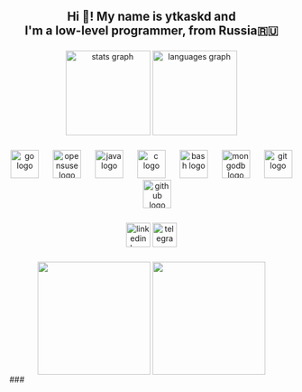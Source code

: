 <h2 align="center">Hi 👋! My name is ytkaskd and <br>I'm a low-level programmer, from Russia🇷🇺</h2>

###


<div align="center">
  <img src="https://github-readme-stats.vercel.app/api?username=ytkaskd&hide_title=false&hide_rank=false&show_icons=true&include_all_commits=true&count_private=true&disable_animations=false&theme=dracula&locale=en&hide_border=false" height="150" alt="stats graph"  />
  <img src="https://github-readme-stats.vercel.app/api/top-langs?username=ytkaskd&locale=en&hide_title=false&layout=compact&card_width=320&langs_count=5&theme=dracula&hide_border=false" height="150" alt="languages graph"  />
</div>

###

<div align="center">
  <img src="https://cdn.jsdelivr.net/gh/devicons/devicon/icons/go/go-original.svg" height="50" alt="go logo"  />
  <img width="17" />
  <img src="https://cdn.jsdelivr.net/gh/devicons/devicon/icons/opensuse/opensuse-original.svg" height="50" alt="opensuse logo"  />
  <img width="17" />
  <img src="https://cdn.jsdelivr.net/gh/devicons/devicon/icons/java/java-original.svg" height="50" alt="java logo"  />
  <img width="17" />
  <img src="https://cdn.jsdelivr.net/gh/devicons/devicon/icons/c/c-original.svg" height="50" alt="c logo"  />
  <img width="17" />
  <img src="https://cdn.jsdelivr.net/gh/devicons/devicon/icons/bash/bash-original.svg" height="50" alt="bash logo"  />
  <img width="17" />
  <img src="https://cdn.jsdelivr.net/gh/devicons/devicon/icons/mongodb/mongodb-original.svg" height="50" alt="mongodb logo"  />
  <img width="17" />
  <img src="https://cdn.jsdelivr.net/gh/devicons/devicon/icons/git/git-original.svg" height="50" alt="git logo"  />
  <img width="17" />
  <img src="https://cdn.jsdelivr.net/gh/devicons/devicon/icons/github/github-original.svg" height="50" alt="github logo"  />
</div>



###

<div align="center">
  <img src="https://img.shields.io/static/v1?message=LinkedIn&logo=linkedin&label=&color=0077B5&logoColor=white&labelColor=&style=for-the-badge" height="43" alt="linkedin logo"  />
  <a href="https://t.me/immortalusername" target="_blank">
    <img src="https://img.shields.io/static/v1?message=Telegram&logo=telegram&label=&color=2CA5E0&logoColor=white&labelColor=&style=for-the-badge" height="43" alt="telegram logo"  />
  </a>
</div>

###

###
<div align="center">
  <img align="center" height="200"                   src="https://media0.giphy.com/media/v1.Y2lkPTc5MGI3NjExYXBxOWQxdGJoMDEybmdlYTZ2dWZ1M21mbjlkNzFpdDlreDR5MGlyeCZlcD12MV9pbnRlcm5hbF9naWZfYnlfaWQmY3Q9Zw/l0HlvokmLF33HWqwo/giphy.gif"  />
  <img align="center" height="200"
  src="https://i.giphy.com/SmaYvew52UlC9MmB6l.webp"/>
</div>
###
